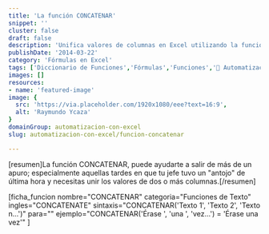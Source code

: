 ```yaml
---
title: 'La función CONCATENAR'
snippet: ''
cluster: false
draft: false 
description: 'Unifica valores de columnas en Excel utilizando la función CONCATENAR. Aprende a combinar datos de manera eficiente.'
publishDate: '2014-03-22'
category: 'Fórmulas en Excel'
tags: ['Diccionario de Funciones','Fórmulas','Funciones','🤖 Automatización con Excel']
images: []
resources: 
- name: 'featured-image'
image: {
  src: 'https://via.placeholder.com/1920x1080/eee?text=16:9',
  alt: 'Raymundo Ycaza'
}
domainGroup: automatizacion-con-excel
slug: automatizacion-con-excel/funcion-concatenar

---
```


\[resumen\]La función CONCATENAR, puede ayudarte a salir de más de un apuro; especialmente aquellas tardes en que tu jefe tuvo un "antojo" de última hora y necesitas unir los valores de dos o más columnas.\[/resumen\]

\[ficha\_funcion nombre="CONCATENAR" categoria="Funciones de Texto" ingles="CONCATENATE" sintaxis="CONCATENAR('Texto 1', 'Texto 2', 'Texto n...')" para="" ejemplo="CONCATENAR('Érase ', 'una ', 'vez...') = 'Érase una vez'" \]

